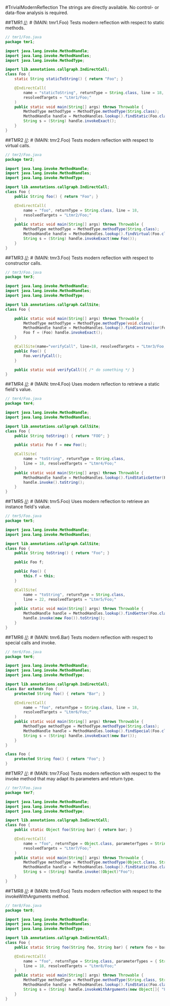 #TrivialModernReflection
The strings are directly available. No control- or data-flow analysis is required.

##TMR1
[//]: # (MAIN: tmr1.Foo)
Tests modern reflection with respect to static methods.

```java
// tmr1/Foo.java
package tmr1;

import java.lang.invoke.MethodHandle;
import java.lang.invoke.MethodHandles;
import java.lang.invoke.MethodType;

import lib.annotations.callgraph.IndirectCall;
class Foo {
    static String staticToString() { return "Foo"; }

    @IndirectCall(
        name = "staticToString", returnType = String.class, line = 18,
        resolvedTargets = "Ltmr1/Foo;"
    )
    public static void main(String[] args) throws Throwable {
        MethodType methodType = MethodType.methodType(String.class);
        MethodHandle handle = MethodHandles.lookup().findStatic(Foo.class, "staticToString", methodType);
        String s = (String) handle.invokeExact();
    }
}
```
[//]: # (END)

##TMR2
[//]: # (MAIN: tmr2.Foo)
Tests modern reflection with respect to virtual calls.

```java
// tmr2/Foo.java
package tmr2;

import java.lang.invoke.MethodHandle;
import java.lang.invoke.MethodHandles;
import java.lang.invoke.MethodType;

import lib.annotations.callgraph.IndirectCall;
class Foo {
    public String foo() { return "Foo"; }

    @IndirectCall(
        name = "foo", returnType = String.class, line = 18,
        resolvedTargets = "Ltmr2/Foo;"
    )
    public static void main(String[] args) throws Throwable {
        MethodType methodType = MethodType.methodType(String.class);
        MethodHandle handle = MethodHandles.lookup().findVirtual(Foo.class, "foo", methodType);
        String s = (String) handle.invokeExact(new Foo());
    }
}
```
[//]: # (END)

##TMR3
[//]: # (MAIN: tmr3.Foo)
Tests modern reflection with respect to constructor calls.

```java
// tmr3/Foo.java
package tmr3;

import java.lang.invoke.MethodHandle;
import java.lang.invoke.MethodHandles;
import java.lang.invoke.MethodType;

import lib.annotations.callgraph.CallSite;
class Foo {

    public static void main(String[] args) throws Throwable {
        MethodType methodType = MethodType.methodType(void.class);
        MethodHandle handle = MethodHandles.lookup().findConstructor(Foo.class, methodType);
        Foo f = (Foo) handle.invokeExact();
    }

    @CallSite(name="verifyCall", line=18, resolvedTargets = "Ltmr3/Foo;")
    public Foo() {
        Foo.verifyCall();
    }

    public static void verifyCall(){ /* do something */ }
}
```
[//]: # (END)

##TMR4
[//]: # (MAIN: tmr4.Foo)
Uses modern reflection to retrieve a static field's value.

```java
// tmr4/Foo.java
package tmr4;

import java.lang.invoke.MethodHandle;
import java.lang.invoke.MethodHandles;

import lib.annotations.callgraph.CallSite;
class Foo {
    public String toString() { return "FOO"; }

    public static Foo f = new Foo();

    @CallSite(
        name = "toString", returnType = String.class,
        line = 18, resolvedTargets = "Ltmr4/Foo;"
    )
    public static void main(String[] args) throws Throwable {
        MethodHandle handle = MethodHandles.lookup().findStaticGetter(Foo.class, "f", Foo.class);
        handle.invoke().toString();
    }
}

```

[//]: # (END)

##TMR5
[//]: # (MAIN: tmr5.Foo)
Uses modern reflection to retrieve an instance field's value.

```java
// tmr5/Foo.java
package tmr5;

import java.lang.invoke.MethodHandle;
import java.lang.invoke.MethodHandles;

import lib.annotations.callgraph.CallSite;
class Foo {
    public String toString() { return "Foo"; }

    public Foo f;

    public Foo() {
        this.f = this;
    }

    @CallSite(
        name = "toString", returnType = String.class,
        line = 22, resolvedTargets = "Ltmr5/Foo;"
    )
    public static void main(String[] args) throws Throwable {
        MethodHandle handle = MethodHandles.lookup().findGetter(Foo.class, "f", Foo.class);
        handle.invoke(new Foo()).toString();
    }
}

```

[//]: # (END)

##TMR6
[//]: # (MAIN: tmr6.Bar)
Tests modern reflection with respect to special calls and invoke.

```java
// tmr6/Foo.java
package tmr6;

import java.lang.invoke.MethodHandle;
import java.lang.invoke.MethodHandles;
import java.lang.invoke.MethodType;

import lib.annotations.callgraph.IndirectCall;
class Bar extends Foo {
    protected String foo() { return "Bar"; }

    @IndirectCall(
        name = "foo", returnType = String.class, line = 18,
        resolvedTargets = "Ltmr6/Foo;"
    )
    public static void main(String[] args) throws Throwable {
        MethodType methodType = MethodType.methodType(String.class);
        MethodHandle handle = MethodHandles.lookup().findSpecial(Foo.class, "foo", methodType, Bar.class);
        String s = (String) handle.invokeExact(new Bar());
    }
}

class Foo {
    protected String foo() { return "Foo"; }
}
```
[//]: # (END)

##TMR7
[//]: # (MAIN: tmr7.Foo)
Tests modern reflection with respect to the invoke method that may
adapt its parameters and return type.

```java
// tmr7/Foo.java
package tmr7;

import java.lang.invoke.MethodHandle;
import java.lang.invoke.MethodHandles;
import java.lang.invoke.MethodType;

import lib.annotations.callgraph.IndirectCall;
class Foo {
    public static Object foo(String bar) { return bar; }

    @IndirectCall(
        name = "foo", returnType = Object.class, parameterTypes = String.class, line = 18,
        resolvedTargets = "Ltmr7/Foo;"
    )
    public static void main(String[] args) throws Throwable {
        MethodType methodType = MethodType.methodType(Object.class, String.class);
        MethodHandle handle = MethodHandles.lookup().findStatic(Foo.class, "foo", methodType);
        String s = (String) handle.invoke((Object)"Foo");
    }
}
```
[//]: # (END)

##TMR8
[//]: # (MAIN: tmr8.Foo)
Tests modern reflection with respect to the invokeWithArguments method.

```java
// tmr8/Foo.java
package tmr8;

import java.lang.invoke.MethodHandle;
import java.lang.invoke.MethodHandles;
import java.lang.invoke.MethodType;

import lib.annotations.callgraph.IndirectCall;
class Foo {
    public static String foo(String foo, String bar) { return foo + bar; }

    @IndirectCall(
        name = "foo", returnType = String.class, parameterTypes = { String.class, String.class },
        line = 18, resolvedTargets = "Ltmr8/Foo;"
    )
    public static void main(String[] args) throws Throwable {
        MethodType methodType = MethodType.methodType(String.class, String.class, String.class);
        MethodHandle handle = MethodHandles.lookup().findStatic(Foo.class, "foo", methodType);
        String s = (String) handle.invokeWithArguments(new Object[]{ "Foo", "Bar" });
    }
}
```
[//]: # (END)
